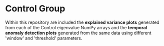 # Control Group 
Within this repository are included the **explained variance plots** generated from each of the Control eigenvalue NumPy arrays and the **temporal anomaly detection plots** generated from the same data using different 'window' and 'threshold' parameters.
